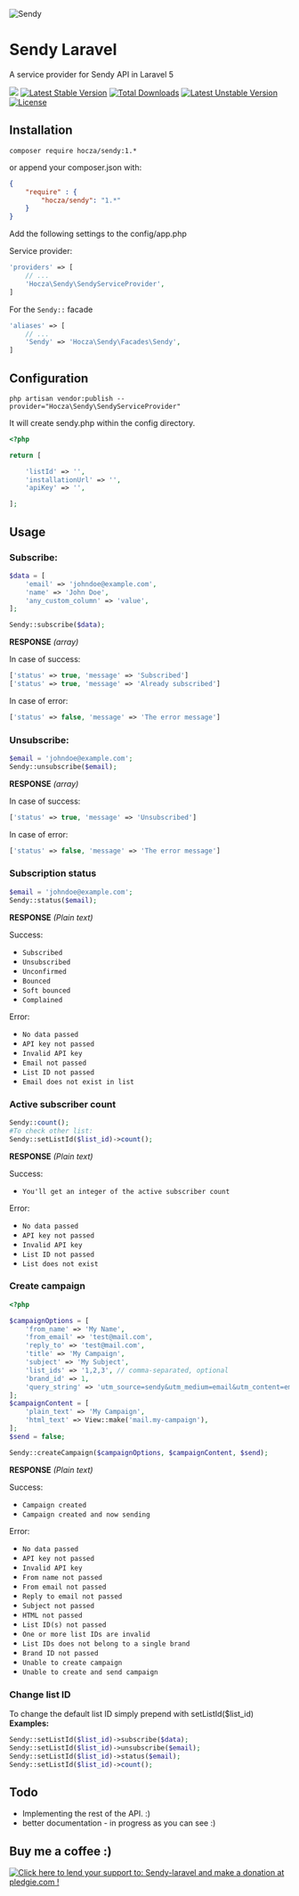 ![Sendy](http://demo.hocza.com/github/sendy-laravel/sendy-laravel.png)
# Sendy Laravel
A service provider for Sendy API in Laravel 5

<a href="https://codeclimate.com/github/hocza/sendy-laravel"><img src="https://codeclimate.com/github/hocza/sendy-laravel/badges/gpa.svg" /></a> [![Latest Stable Version](https://poser.pugx.org/hocza/sendy/v/stable)](https://packagist.org/packages/hocza/sendy) [![Total Downloads](https://poser.pugx.org/hocza/sendy/downloads)](https://packagist.org/packages/hocza/sendy) [![Latest Unstable Version](https://poser.pugx.org/hocza/sendy/v/unstable)](https://packagist.org/packages/hocza/sendy) [![License](https://poser.pugx.org/hocza/sendy/license)](https://packagist.org/packages/hocza/sendy)

## Installation
```shell
composer require hocza/sendy:1.*
```

or append your composer.json with:

```json
{
    "require" : {
        "hocza/sendy": "1.*"
    }
}
```
Add the following settings to the config/app.php

Service provider:

```php
'providers' => [
    // ...
    'Hocza\Sendy\SendyServiceProvider',
]
```

For the `Sendy::` facade

```php
'aliases' => [
    // ...
    'Sendy' => 'Hocza\Sendy\Facades\Sendy',
]
```

## Configuration
```shell
php artisan vendor:publish --provider="Hocza\Sendy\SendyServiceProvider"
```

It will create sendy.php within the config directory.

```php
<?php

return [

    'listId' => '',
    'installationUrl' => '',
    'apiKey' => '',

];
```

## Usage
### Subscribe:

```php
$data = [
    'email' => 'johndoe@example.com',
    'name' => 'John Doe',
    'any_custom_column' => 'value',
];

Sendy::subscribe($data);
```

**RESPONSE** *(array)*

In case of success:

```php
['status' => true, 'message' => 'Subscribed']
['status' => true, 'message' => 'Already subscribed']
```
In case of error:

```php
['status' => false, 'message' => 'The error message']
```

### Unsubscribe:

```php
$email = 'johndoe@example.com';
Sendy::unsubscribe($email);
```

**RESPONSE** *(array)*

In case of success:

```php
['status' => true, 'message' => 'Unsubscribed']
```
In case of error:

```php
['status' => false, 'message' => 'The error message']
```

### Subscription status

```php
$email = 'johndoe@example.com';
Sendy::status($email);
```

**RESPONSE** *(Plain text)*

Success: 

- `Subscribed`
- `Unsubscribed`
- `Unconfirmed`
- `Bounced`
- `Soft bounced`
- `Complained`

Error:

- `No data passed`
- `API key not passed`
- `Invalid API key`
- `Email not passed`
- `List ID not passed`
- `Email does not exist in list`

### Active subscriber count

```php
Sendy::count();
#To check other list:
Sendy::setListId($list_id)->count();
```

**RESPONSE** *(Plain text)*

Success: 

- `You'll get an integer of the active subscriber count`

Error: 

- `No data passed`
- `API key not passed`
- `Invalid API key`
- `List ID not passed`
- `List does not exist`


### Create campaign

```php
<?php

$campaignOptions = [
    'from_name' => 'My Name',
    'from_email' => 'test@mail.com',
    'reply_to' => 'test@mail.com',
    'title' => 'My Campaign',
    'subject' => 'My Subject',
    'list_ids' => '1,2,3', // comma-separated, optional
    'brand_id' => 1,
    'query_string' => 'utm_source=sendy&utm_medium=email&utm_content=email%20newsletter&utm_campaign=email%20newsletter',
];
$campaignContent = [
    'plain_text' => 'My Campaign',
    'html_text' => View::make('mail.my-campaign'),
];
$send = false;

Sendy::createCampaign($campaignOptions, $campaignContent, $send);
```

**RESPONSE** *(Plain text)*

Success: 

- `Campaign created`
- `Campaign created and now sending`

Error: 

- `No data passed`
- `API key not passed`
- `Invalid API key`
- `From name not passed`
- `From email not passed`
- `Reply to email not passed`
- `Subject not passed`
- `HTML not passed`
- `List ID(s) not passed`
- `One or more list IDs are invalid`
- `List IDs does not belong to a single brand`
- `Brand ID not passed`
- `Unable to create campaign`
- `Unable to create and send campaign`

### Change list ID

To change the default list ID simply prepend with setListId($list_id)  
**Examples:**  

```php
Sendy::setListId($list_id)->subscribe($data);
Sendy::setListId($list_id)->unsubscribe($email);
Sendy::setListId($list_id)->status($email);
Sendy::setListId($list_id)->count();
```

## Todo

* Implementing the rest of the API. :)
* better documentation - in progress as you can see :)

## Buy me a coffee :)
<a href='https://pledgie.com/campaigns/31653'><img alt='Click here to lend your support to: Sendy-laravel and make a donation at pledgie.com !' src='https://pledgie.com/campaigns/31653.png?skin_name=chrome' border='0' ></a>
